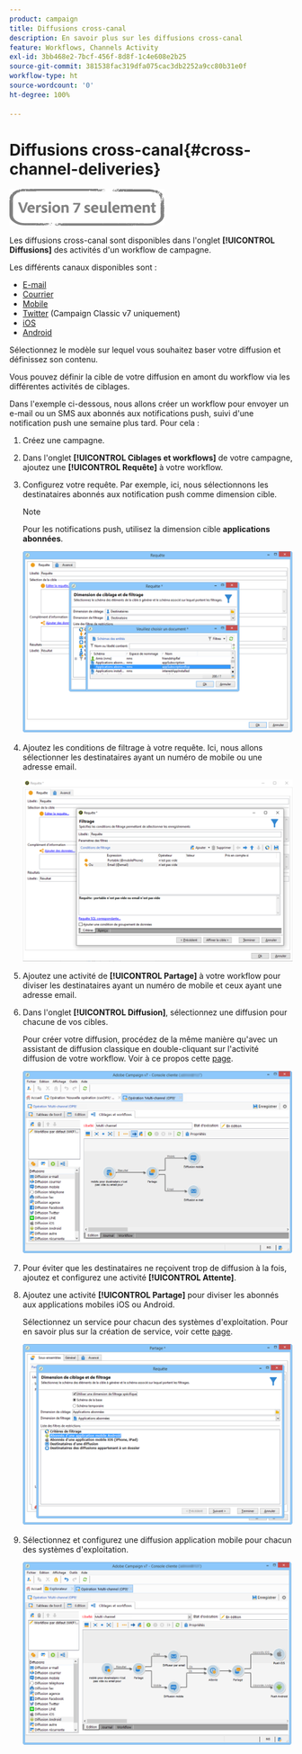 ```yaml
---
product: campaign
title: Diffusions cross-canal
description: En savoir plus sur les diffusions cross-canal
feature: Workflows, Channels Activity
exl-id: 3bb468e2-7bcf-456f-8d8f-1c4e608e2b25
source-git-commit: 381538fac319dfa075cac3db2252a9cc80b31e0f
workflow-type: ht
source-wordcount: '0'
ht-degree: 100%

---
```


# Diffusions cross-canal{#cross-channel-deliveries}

![](../../assets/v7-only.svg)

Les diffusions cross-canal sont disponibles dans l&#39;onglet **[!UICONTROL Diffusions]** des activités d&#39;un workflow de campagne.

Les différents canaux disponibles sont :

* [E-mail](../../delivery/using/about-email-channel.md)
* [Courrier](../../delivery/using/about-direct-mail-channel.md)
* [Mobile](../../delivery/using/sms-channel.md)
* [Twitter](../../social/using/publishing-on-twitter.md) (Campaign Classic v7 uniquement)
* [iOS](../../delivery/using/create-notifications-ios.md)
* [Android](../../delivery/using/create-notifications-android.md)

Sélectionnez le modèle sur lequel vous souhaitez baser votre diffusion et définissez son contenu.

Vous pouvez définir la cible de votre diffusion en amont du workflow via les différentes activités de ciblages.

Dans l&#39;exemple ci-dessous, nous allons créer un workflow pour envoyer un e-mail ou un SMS aux abonnés aux notifications push, suivi d&#39;une notification push une semaine plus tard. Pour cela :

1. Créez une campagne.
1. Dans l&#39;onglet **[!UICONTROL Ciblages et workflows]** de votre campagne, ajoutez une **[!UICONTROL Requête]** à votre workflow.
1. Configurez votre requête. Par exemple, ici, nous sélectionnons les destinataires abonnés aux notification push comme dimension cible.

   >[!NOTE]
   >
   >Pour les notifications push, utilisez la dimension cible **applications abonnées**.

   ![](assets/cross_channel_delivery_1.png)

1. Ajoutez les conditions de filtrage à votre requête. Ici, nous allons sélectionner les destinataires ayant un numéro de mobile ou une adresse email.

   ![](assets/cross_channel_delivery_2.png)

1. Ajoutez une activité de **[!UICONTROL Partage]** à votre workflow pour diviser les destinataires ayant un numéro de mobile et ceux ayant une adresse email.
1. Dans l&#39;onglet **[!UICONTROL Diffusion]**, sélectionnez une diffusion pour chacune de vos cibles.

   Pour créer votre diffusion, procédez de la même manière qu&#39;avec un assistant de diffusion classique en double-cliquant sur l&#39;activité diffusion de votre workflow. Voir à ce propos cette [page](../../delivery/using/about-email-channel.md).

   ![](assets/cross_channel_delivery_3.png)

1. Pour éviter que les destinataires ne reçoivent trop de diffusion à la fois, ajoutez et configurez une activité **[!UICONTROL Attente]**.
1. Ajoutez une activité **[!UICONTROL Partage]** pour diviser les abonnés aux applications mobiles iOS ou Android.

   Sélectionnez un service pour chacun des systèmes d&#39;exploitation. Pour en savoir plus sur la création de service, voir cette [page](../../delivery/using/configuring-the-mobile-application.md).

   ![](assets/cross_channel_delivery_4.png)

1. Sélectionnez et configurez une diffusion application mobile pour chacun des systèmes d&#39;exploitation.

   ![](assets/cross_channel_delivery_5.png)

